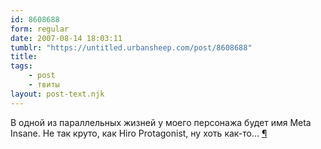 ```yaml
---
id: 8608688
form: regular
date: 2007-08-14 18:03:11
tumblr: "https://untitled.urbansheep.com/post/8608688"
title:
tags:
    - post
    - твиты
layout: post-text.njk
---
```


<p>В одной из параллельных жизней у моего персонажа будет имя Meta Insane. Не так круто, как Hiro Protagonist, ну хоть как-то&hellip; <a href="http://twitter.com/urbansheep/statuses/205560122">¶</a></p>

